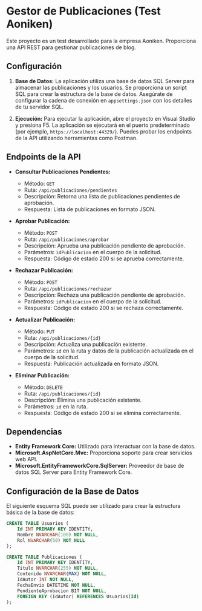 # Gestor de Publicaciones (Test Aoniken)

Este proyecto es un test desarrollado para la empresa Aoniken. Proporciona una API REST para gestionar publicaciones de blog.

## Configuración

1. **Base de Datos:** La aplicación utiliza una base de datos SQL Server para almacenar las publicaciones y los usuarios. Se proporciona un script SQL para crear la estructura de la base de datos. Asegúrate de configurar la cadena de conexión en `appsettings.json` con los detalles de tu servidor SQL.

2. **Ejecución:** Para ejecutar la aplicación, abre el proyecto en Visual Studio y presiona F5. La aplicación se ejecutará en el puerto predeterminado (por ejemplo, `https://localhost:44329/`). Puedes probar los endpoints de la API utilizando herramientas como Postman.

## Endpoints de la API

- **Consultar Publicaciones Pendientes:**
  - Método: `GET`
  - Ruta: `/api/publicaciones/pendientes`
  - Descripción: Retorna una lista de publicaciones pendientes de aprobación.
  - Respuesta: Lista de publicaciones en formato JSON.

- **Aprobar Publicación:**
  - Método: `POST`
  - Ruta: `/api/publicaciones/aprobar`
  - Descripción: Aprueba una publicación pendiente de aprobación.
  - Parámetros: `idPublicacion` en el cuerpo de la solicitud.
  - Respuesta: Código de estado 200 si se aprueba correctamente.

- **Rechazar Publicación:**
  - Método: `POST`
  - Ruta: `/api/publicaciones/rechazar`
  - Descripción: Rechaza una publicación pendiente de aprobación.
  - Parámetros: `idPublicacion` en el cuerpo de la solicitud.
  - Respuesta: Código de estado 200 si se rechaza correctamente.

- **Actualizar Publicación:**
  - Método: `PUT`
  - Ruta: `/api/publicaciones/{id}`
  - Descripción: Actualiza una publicación existente.
  - Parámetros: `id` en la ruta y datos de la publicación actualizada en el cuerpo de la solicitud.
  - Respuesta: Publicación actualizada en formato JSON.

- **Eliminar Publicación:**
  - Método: `DELETE`
  - Ruta: `/api/publicaciones/{id}`
  - Descripción: Elimina una publicación existente.
  - Parámetros: `id` en la ruta.
  - Respuesta: Código de estado 200 si se elimina correctamente.

## Dependencias

- **Entity Framework Core:** Utilizado para interactuar con la base de datos.
- **Microsoft.AspNetCore.Mvc:** Proporciona soporte para crear servicios web API.
- **Microsoft.EntityFrameworkCore.SqlServer:** Proveedor de base de datos SQL Server para Entity Framework Core.

## Configuración de la Base de Datos

El siguiente esquema SQL puede ser utilizado para crear la estructura básica de la base de datos:

```sql
CREATE TABLE Usuarios (
    Id INT PRIMARY KEY IDENTITY,
    Nombre NVARCHAR(100) NOT NULL,
    Rol NVARCHAR(50) NOT NULL
);

CREATE TABLE Publicaciones (
    Id INT PRIMARY KEY IDENTITY,
    Titulo NVARCHAR(255) NOT NULL,
    Contenido NVARCHAR(MAX) NOT NULL,
    IdAutor INT NOT NULL,
    FechaEnvio DATETIME NOT NULL,
    PendienteAprobacion BIT NOT NULL,
    FOREIGN KEY (IdAutor) REFERENCES Usuarios(Id)
);
